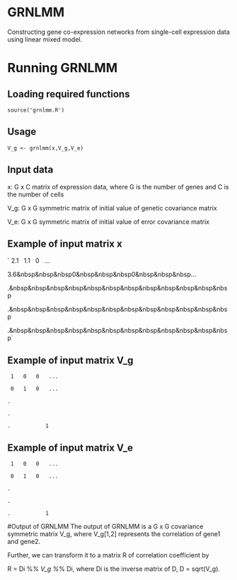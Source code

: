 # GRNLMM
Constructing gene co-expression networks from single-cell expression data using linear mixed model.
# Running GRNLMM
## Loading required functions
`source('grnlmm.R')`

## Usage
`V_g <- grnlmm(x,V_g,V_e)`

## Input data
x: G x C matrix of expression data, where G is the number of genes and C is the number of cells

V_g: G x G symmetric matrix of initial value of genetic covariance matrix

V_e: G x G symmetric matrix of initial value of error covariance matrix

## Example of input matrix x
` 2.1&nbsp;&nbsp;&nbsp;1.1&nbsp;&nbsp;&nbsp;0&nbsp;&nbsp;&nbsp;...

 3.6&nbsp&nbsp&nbsp0&nbsp&nbsp&nbsp0&nbsp&nbsp&nbsp...

.&nbsp&nbsp&nbsp&nbsp&nbsp&nbsp&nbsp&nbsp&nbsp&nbsp&nbsp&nbsp

.&nbsp&nbsp&nbsp&nbsp&nbsp&nbsp&nbsp&nbsp&nbsp&nbsp&nbsp&nbsp

.&nbsp&nbsp&nbsp&nbsp&nbsp&nbsp&nbsp&nbsp&nbsp&nbsp&nbsp&nbsp`

## Example of input matrix V_g
` 1   0   0   ...`

` 0   1   0   ...`

`.`

`.`

`.           1`

## Example of input matrix V_e
` 1   0   0   ...`

` 0   1   0   ...`

`.`

`.`

`.           1`

#Output of GRNLMM
The output of GRNLMM is a G x G covariance symmetric matrix V_g, where V_g[1,2] represents the correlation of gene1 and gene2.

Further, we can transform it to a matrix R of correlation coefficient by

R = Di %*% V_g %*% Di, where Di is the inverse matrix of D, D = sqrt(V_g).
